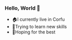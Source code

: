### Hello, World 👋

- 🏠I currently live in Corfu
- 🤹Trying to learn new skills
- 🙏Hoping for the best
